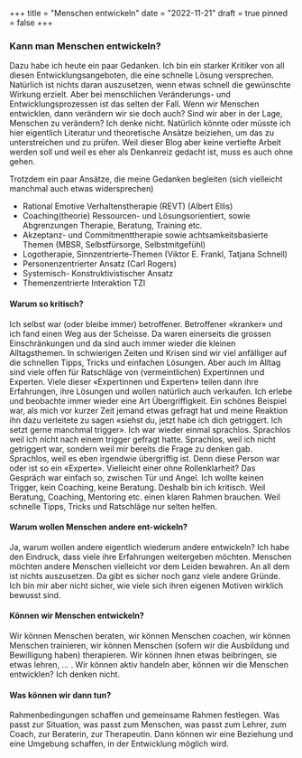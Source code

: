+++
title = "Menschen entwickeln"
date = "2022-11-21"
draft = true
pinned = false
+++
### Kann man Menschen entwickeln?

Dazu habe ich heute ein paar Gedanken. Ich bin ein starker Kritiker von all diesen Entwicklungsangeboten, die eine schnelle Lösung versprechen. Natürlich ist nichts daran auszusetzen, wenn etwas schnell die gewünschte Wirkung erzielt. Aber bei menschlichen Veränderungs- und Entwicklungsprozessen ist das selten der Fall. Wenn wir Menschen entwicklen, dann verändern wir sie doch auch? Sind wir aber in der Lage, Menschen zu verändern? Ich denke nicht. Natürlich könnte oder müsste ich hier eigentlich Literatur und theoretische Ansätze beiziehen, um das zu unterstreichen und zu prüfen. Weil dieser Blog aber keine vertiefte Arbeit werden soll und weil es eher als Denkanreiz gedacht ist, muss es auch ohne gehen. 

Trotzdem ein paar Ansätze, die meine Gedanken begleiten (sich vielleicht manchmal auch etwas widersprechen)

* Rational Emotive Verhaltenstherapie (REVT) (Albert Ellis)
* Coaching(theorie) Ressourcen- und Lösungsorientiert, sowie Abgrenzungen Therapie, Beratung, Training etc. 
* Akzeptanz- und Commitmenttherapie sowie achtsamkeitsbasierte Themen (MBSR, Selbstfürsorge, Selbstmitgefühl)
* Logotherapie, Sinnzentrierte-Themen (Viktor E. Frankl, Tatjana Schnell)
* Personenzentrierter Ansatz (Carl Rogers)
* Systemisch- Konstruktivistischer Ansatz
* Themenzentrierte Interaktion TZI

#### Warum so kritisch?

Ich selbst war (oder bleibe immer) betroffener. Betroffener «kranker» und ich fand einen Weg aus der Scheisse. Da waren einerseits die grossen Einschränkungen und da sind auch immer wieder die kleinen Alltagsthemen. In schwierigen Zeiten und Krisen sind wir viel anfälliger auf die schnellen Tipps, Tricks und einfachen Lösungen. Aber auch im Alltag sind viele offen für Ratschläge von (vermeintlichen) Expertinnen und Experten. Viele dieser «Expertinnen und Experten» teilen dann ihre Erfahrungen, ihre Lösungen und wollen natürlich auch verkaufen. Ich erlebe und beobachte immer wieder eine Art Übergriffigkeit. Ein schönes Beispiel war, als mich vor kurzer Zeit jemand etwas gefragt hat und meine Reaktion ihn dazu verleitete zu sagen «siehst du, jetzt habe ich dich getriggert. Ich setzt gerne manchmal trigger». Ich war wieder einmal sprachlos. Sprachlos weil ich nicht nach einem trigger gefragt hatte. Sprachlos, weil ich nicht getriggert war, sondern weil mir bereits die Frage zu denken gab. Sprachlos, weil es eben irgendwie übergriffig ist. Denn diese Person war oder ist so ein «Experte». Vielleicht einer ohne Rollenklarheit? Das Gespräch war einfach so, zwischen Tür und Angel. Ich wollte keinen Trigger, kein Coaching, keine Beratung. Deshalb bin ich kritisch. Weil Beratung, Coaching, Mentoring etc. einen klaren Rahmen brauchen. Weil schnelle Tipps, Tricks und Ratschläge nur selten helfen. 

#### Warum wollen Menschen andere ent-wickeln?

Ja, warum wollen andere eigentlich wiederum andere entwickeln? Ich habe den Eindruck, dass viele ihre Erfahrungen weitergeben möchten. Menschen möchten andere Menschen vielleicht vor dem Leiden bewahren. An all dem ist nichts auszusetzen. Da gibt es sicher noch ganz viele andere Gründe. Ich bin mir aber nicht sicher, wie viele sich ihren eigenen Motiven wirklich bewusst sind. 

#### Können wir Menschen entwickeln?

Wir können Menschen beraten, wir können Menschen coachen, wir können Menschen trainieren, wir können Menschen (sofern wir die Ausbildung und Bewilligung haben) therapieren. Wir können ihnen etwas beibringen, sie etwas lehren, ... . Wir können aktiv handeln aber, können wir die Menschen entwicklen? Ich denken nicht. 

#### Was können wir dann tun?

Rahmenbedingungen schaffen und gemeinsame Rahmen festlegen. Was passt zur Situation, was passt zum Menschen, was passt zum Lehrer, zum Coach, zur Beraterin, zur Therapeutin. Dann können wir eine Beziehung und eine Umgebung schaffen, in der Entwicklung möglich wird.